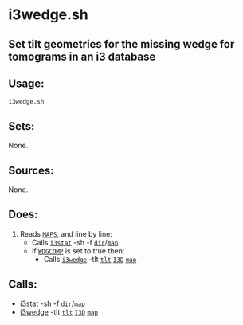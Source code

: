 # i3wedge.sh

## Set tilt geometries for the missing wedge for tomograms in an i3 database

## Usage:
`i3wedge.sh`

## Sets:
None.

## Sources:
None.

## Does:
1. Reads [`MAPS`](i3setup.md#maps), and line by line:
    * Calls [`i3stat`](i3stat.md) -sh -f
      [`dir`](maps.md#dir)/[`map`](maps.md#map)
    * if [`WDGCOMP`](i3param.md#wdgcomp) is set to true then:
        * Calls [`i3wedge`](i3wedge2.md) -tlt [`tlt`](maps.md#tlt)
          [`I3D`](i3setup.md#i3d) [`map`](maps.md#map)

## Calls:
* [i3stat](i3stat.md) -sh -f [`dir`](maps.md#dir)/[`map`](maps.md#map)
* [i3wedge](i3wedge2.md) -tlt [`tlt`](maps.md#tlt) [`I3D`](i3setup.md#i3d)
  [`map`](maps.md#map)
